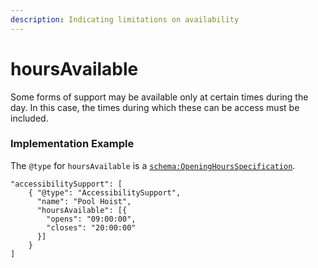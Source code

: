 ```yaml
---
description: Indicating limitations on availability
---
```


# hoursAvailable

Some forms of support may be available only at certain times during the day. In this case, the times during which these can be access must be included.

### Implementation Example

The `@type` for `hoursAvailable` is a [`schema:OpeningHoursSpecification`](https://schema.org/OpeningHoursSpecification).

```text
"accessibilitySupport": [
    { "@type": "AccessibilitySupport",
      "name": "Pool Hoist",
      "hoursAvailable": [{
        "opens": "09:00:00",
        "closes": "20:00:00"
      }]
    }
]
```

